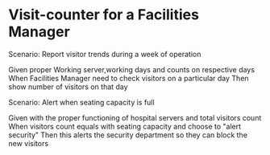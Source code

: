 # Visit-counter for a Facilities Manager

Scenario: Report visitor trends during a week of operation

  Given  proper Working server,working days and counts on respective days
  When Facilities Manager need to check visitors on a particular day
  Then show number of visitors on that day
  
Scenario: Alert when seating capacity is full

  Given with the proper functioning of hospital servers and total visitors count
  When visitors count equals with seating capacity and choose to "alert security"
  Then this alerts the security department so they can block the new visitors

